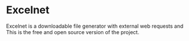 # Excelnet
Excelnet is a downloadable file generator with external web requests and This is the free and open source version of the project.
